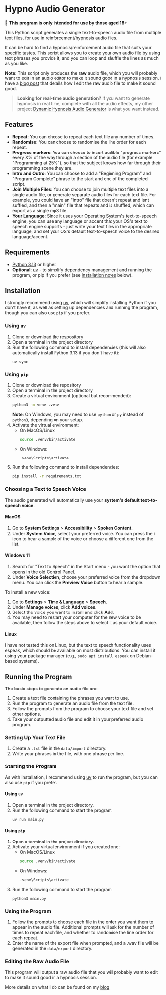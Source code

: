 # Hypno Audio Generator
🔞 **This program is only intended for use by those aged 18+**

This Python script generates a single text-to-speech audio file from multiple text files, for use in reinforcement/hypnosis audio files.

It can be hard to find a hypnosis/reinforcement audio file that suits your specific tastes. This script allows you to create your own audio file by using text phrases you provide it, and you can loop and shuffle the lines as much as you like.

**Note**: This script only produces the **raw** audio file, which you will probably want to edit in an audio editor to make it sound good in a hypnosis session. I have a [blog post](https://s10boi.blogspot.com/2024/03/how-i-make-hypno-programs.html) that details how I edit the raw audio file to make it sound good.

> **Looking for real-time audio generation?**
> If you want to generate hypnosis in real time, complete with all the audio effects, my other project [Dynamic Hypnosis Audio Generator](https://github.com/s10boi/dynamic_hypno_generator) is what you want instead.

## Features
- **Repeat**: You can choose to repeat each text file any number of times.
- **Randomise**: You can choose to randomise the line order for each repeat.
- **Progress markers**: You can choose to insert audible "progress markers" every X% of the way through a section of the audio file (for example "Programming at 25%"), so that the subject knows how far through their programming scene they are.
- **Intro and Outro**: You can choose to add a "Beginning Program" and "Program Complete" phrase to the start and end of the completed script.
- **Join Multiple Files**: You can choose to join multiple text files into a single audio file, or generate separate audio files for each text file. For example, you could have an "intro" file that doesn't repeat and isnt suffled, and then a "main" file that repeats and is shuffled, which can export as a single mp3 file.
- **Your Language**: Since it uses your Operating System's text-to-speech engine, you can use any language or accent that your OS's text to speech engine supports - just write your text files in the appropriate language, and set your OS's default text-to-speech voice to the desired language/accent.

## Requirements
- [Python 3.13](https://www.python.org/downloads/release/python-313/) or higher.
- **Optional**: [uv](https://docs.astral.sh/uv/) - to simplify dependency management and running the program, or pip if you prefer (see [installation notes](#installation) below).

## Installation
I strongly recommend using [uv](https://docs.astral.sh/uv/), which will simplify installing Python if you don't have it, as well as setting up dependencies and running the program, though you can also use `pip` if you prefer.

### Using `uv`
1. Clone or download the respository
2. Open a terminal in the project directory
3. Run the following command to install dependencies (this will also automatically install Python 3.13 if you don't have it):
    ```bash
    uv sync
    ```

### Using `pip`
1. Clone or download the repository
2. Open a terminal in the project directory
3. Create a virtual environment (optional but recommended):
    ```bash
    python3 -m venv .venv
    ```
    **Note**: On Windows, you may need to use `python` or `py` instead of `python3`, depending on your setup.
4. Activate the virtual environment:
    - On MacOS/Linux:
      ```bash
      source .venv/bin/activate
      ```
    - On Windows:
      ```bash
      .venv\Scripts\activate
      ```
5. Run the following command to install dependencies:
    ```bash
    pip install -r requirements.txt
    ```

### Choosing a Text to Speech Voice
The audio generated will automatically use your **system's default text-to-speech voice**.

#### MacOS
1. Go to **System Settings** > **Accessibility** > **Spoken Content**.
2. Under **System Voice**, select your preferred voice. You can press the ℹ️ icon to hear a sample of the voice or choose a different one from the list.

#### Windows 11
1. Search for "Text to Speech" in the Start menu - you want the option that opens in the old Control Panel.
2. Under **Voice Selection**, choose your preferred voice from the dropdown menu. You can click the **Preview Voice** button to hear a sample.

To install a new voice:
1. Go to **Settings** > **Time & Language** > **Speech**.
2. Under **Manage voices**, click **Add voices**.
3. Select the voice you want to install and click **Add**.
4. You may need to restart your computer for the new voice to be available, then follow the steps above to select it as your default voice.

#### Linux
I have not tested this on Linux, but the text to speech functionality uses espeak, which should be available on most distributions. You can install it using your package manager (e.g., `sudo apt install espeak` on Debian-based systems).

## Running the Program
The basic steps to generate an audio file are:
1. Create a text file containing the phrases you want to use.
2. Run the program to generate an audio file from the text file.
3. Follow the prompts from the program to choose your text file and set other options.
4. Take your outputted audio file and edit it in your preferred audio program.

### Setting Up Your Text File
1. Create a `.txt` file in the `data/import` directory.
2. Write your phrases in the file, with one phrase per line.

### Starting the Program
As with installation, I recommend using [uv](https://docs.astral.sh/uv/) to run the program, but you can also use `pip` if you prefer.

#### Using `uv`
1. Open a terminal in the project directory.
2. Run the following command to start the program:
    ```bash
    uv run main.py
    ```

#### Using `pip`
1. Open a terminal in the project directory.
2. Activate your virtual environment if you created one:
    - On MacOS/Linux:
      ```bash
      source .venv/bin/activate
      ```
    - On Windows:
      ```bash
      .venv\Scripts\activate
      ```
3. Run the following command to start the program:
    ```bash
    python3 main.py
    ```

### Using the Program
1. Follow the prompts to choose each file in the order you want them to appear in the audio file. Additional prompts will ask for the number of times to repeat each file, and whether to randomise the line order for each repeat.
2. Enter the name of the export file when prompted, and a .wav file will be generated in the `data/export` directory.

### Editing the Raw Audio File
This program will output a raw audio file that you will probably want to edit to make it sound good in a hypnosis session.

More details on what I do can be found on my [blog](https://s10boi.blogspot.com/2024/03/how-i-make-hypno-programs.html)
